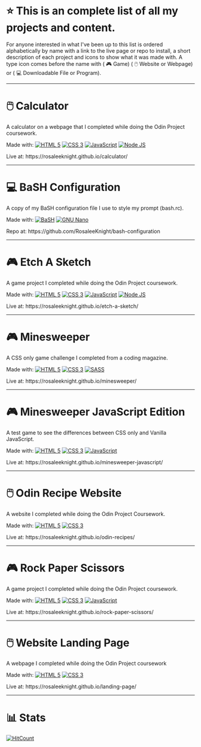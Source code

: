 # ⭐ This is an complete list of all my projects and content.
For anyone interested in what I've been up to this list is ordered alphabetically by name with a link to the live page or repo to install, a short description of each project and icons to show what it was made with. A type icon comes before the name with ( 🎮 Game) ( 🖱️ Website or Webpage) or ( 💻 Downloadable File or Program).

-----
# 🖱️ Calculator
<p> A calculator on a webpage that I completed while doing the Odin Project coursework. </p>
<p> Made with: <a href="https://html.spec.whatwg.org/multipage/"><img src="https://user-images.githubusercontent.com/97799058/156934529-fc15c490-2529-4d2a-87b6-c32c13999df5.svg" alt="HTML 5" ></a> <a href="https://www.w3.org/Style/CSS/"><img src="https://user-images.githubusercontent.com/97799058/156934609-09270fb4-242a-41ae-847a-98c2d4329768.svg" alt="CSS 3" ></a> <a href="https://developer.mozilla.org/en-US/docs/Web/JavaScript"><img src="https://user-images.githubusercontent.com/97799058/156934745-edea71d3-f814-43b1-9e1a-943a0b7a7b30.svg" alt="JavaScript" ></a> <a href="https://nodejs.org/en/"><img src="https://user-images.githubusercontent.com/97799058/156945280-e8a6f073-b2a1-4cb3-a7bf-1f78124742c9.svg" alt="Node JS" ></a> </p> 
<p> Live at: https://rosaleeknight.github.io/calculator/ </p>

-----
# 💻 BaSH Configuration
<p> A copy of my BaSH configuration file I use to style my prompt (bash.rc). </p>
<p> Made with: <a href="https://www.gnu.org/software/bash/"><img src="https://user-images.githubusercontent.com/97799058/156937550-1cc647c4-2cd3-46fd-aa5f-8e59d67d134c.svg" alt="BaSH" ></a> <a href="https://www.gnu.org/software/bash/"><img src="https://user-images.githubusercontent.com/97799058/156937878-73bbf3d2-1537-4947-a3e6-a664d12986e2.svg" alt="GNU Nano" ></a> </p> 
<p> Repo at: https://github.com/RosaleeKnight/bash-configuration </p>

-----
# 🎮 Etch A Sketch
<p> A game project I completed while doing the Odin Project coursework. </p>
<p> Made with: <a href="https://html.spec.whatwg.org/multipage/"><img src="https://user-images.githubusercontent.com/97799058/156934529-fc15c490-2529-4d2a-87b6-c32c13999df5.svg" alt="HTML 5" ></a> <a href="https://www.w3.org/Style/CSS/"><img src="https://user-images.githubusercontent.com/97799058/156934609-09270fb4-242a-41ae-847a-98c2d4329768.svg" alt="CSS 3" ></a> <a href="https://developer.mozilla.org/en-US/docs/Web/JavaScript"><img src="https://user-images.githubusercontent.com/97799058/156934745-edea71d3-f814-43b1-9e1a-943a0b7a7b30.svg" alt="JavaScript" ></a> <a href="https://nodejs.org/en/"><img src="https://user-images.githubusercontent.com/97799058/156945280-e8a6f073-b2a1-4cb3-a7bf-1f78124742c9.svg" alt="Node JS" ></a></p> 
<p> Live at: https://rosaleeknight.github.io/etch-a-sketch/ </p>

-----
# 🎮 Minesweeper
<p> A CSS only game challenge I completed from a coding magazine. </p>
<p> Made with: <a href="https://html.spec.whatwg.org/multipage/"><img src="https://user-images.githubusercontent.com/97799058/156934529-fc15c490-2529-4d2a-87b6-c32c13999df5.svg" alt="HTML 5" ></a> <a href="https://www.w3.org/Style/CSS/"><img src="https://user-images.githubusercontent.com/97799058/156934609-09270fb4-242a-41ae-847a-98c2d4329768.svg" alt="CSS 3" ></a> <a href="https://sass-lang.com/"><img src="https://user-images.githubusercontent.com/97799058/156935697-10eef3fa-e9f1-49fc-8af8-868e76f8a0f2.svg" alt="SASS" ></a> </p> 
<p> Live at: https://rosaleeknight.github.io/minesweeper/ </p>

-----
# 🎮 Minesweeper JavaScript Edition
<p> A test game to see the differences between CSS only and Vanilla JavaScript. </p>
<p> Made with: <a href="https://html.spec.whatwg.org/multipage/"><img src="https://user-images.githubusercontent.com/97799058/156934529-fc15c490-2529-4d2a-87b6-c32c13999df5.svg" alt="HTML 5" ></a> <a href="https://www.w3.org/Style/CSS/"><img src="https://user-images.githubusercontent.com/97799058/156934609-09270fb4-242a-41ae-847a-98c2d4329768.svg" alt="CSS 3" ></a> <a href="https://developer.mozilla.org/en-US/docs/Web/JavaScript"><img src="https://user-images.githubusercontent.com/97799058/156934745-edea71d3-f814-43b1-9e1a-943a0b7a7b30.svg" alt="JavaScript" ></a> </p> 
<p> Live at: https://rosaleeknight.github.io/minesweeper-javascript/ </p>

-----
# 🖱️ Odin Recipe Website
<p> A website I completed while doing the Odin Project Coursework. </p>
<p> Made with: <a href="https://html.spec.whatwg.org/multipage/"><img src="https://user-images.githubusercontent.com/97799058/156934529-fc15c490-2529-4d2a-87b6-c32c13999df5.svg" alt="HTML 5" ></a> <a href="https://www.w3.org/Style/CSS/"><img src="https://user-images.githubusercontent.com/97799058/156934609-09270fb4-242a-41ae-847a-98c2d4329768.svg" alt="CSS 3" ></a> </p> 
<p> Live at: https://rosaleeknight.github.io/odin-recipes/ </p>

-----
# 🎮 Rock Paper Scissors
<p> A game project I completed while doing the Odin Project coursework. </p>
<p> Made with: <a href="https://html.spec.whatwg.org/multipage/"><img src="https://user-images.githubusercontent.com/97799058/156934529-fc15c490-2529-4d2a-87b6-c32c13999df5.svg" alt="HTML 5" ></a> <a href="https://www.w3.org/Style/CSS/"><img src="https://user-images.githubusercontent.com/97799058/156934609-09270fb4-242a-41ae-847a-98c2d4329768.svg" alt="CSS 3" ></a> <a href="https://developer.mozilla.org/en-US/docs/Web/JavaScript"><img src="https://user-images.githubusercontent.com/97799058/156934745-edea71d3-f814-43b1-9e1a-943a0b7a7b30.svg" alt="JavaScript" ></a> </p> 
<p> Live at: https://rosaleeknight.github.io/rock-paper-scissors/ </p>

-----
# 🖱️ Website Landing Page
<p> A webpage I completed while doing the Odin Project coursework </p>
<p> Made with: <a href="https://html.spec.whatwg.org/multipage/"><img src="https://user-images.githubusercontent.com/97799058/156934529-fc15c490-2529-4d2a-87b6-c32c13999df5.svg" alt="HTML 5" ></a> <a href="https://www.w3.org/Style/CSS/"><img src="https://user-images.githubusercontent.com/97799058/156934609-09270fb4-242a-41ae-847a-98c2d4329768.svg" alt="CSS 3" ></a> </p> 
<p> Live at: https://rosaleeknight.github.io/landing-page/ </p>

-----
# 📊 Stats
  [![HitCount](https://hits.dwyl.com/RosaleeKnight/project-list.svg?style=flat-square)](http://hits.dwyl.com/RosaleeKnight/project-list)
